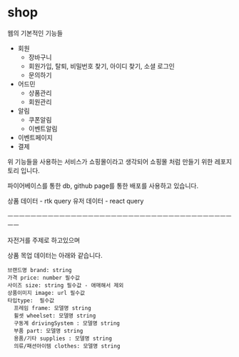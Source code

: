 # shop

웹의 기본적인 기능들
- 회원 
  - 장바구니
  - 회원가입, 탈퇴, 비밀번호 찾기, 아이디 찾기, 소셜 로그인
  - 문의하기
- 어드민 
  - 상품관리
  - 회원관리
- 알림 
  - 쿠폰알림
  - 이벤트알림
- 이벤트페이지
- 결제

위 기능들을 사용하는 서비스가 쇼핑몰이라고 생각되어
쇼핑몰 처럼 만들기 위한 레포지토리 입니다. 

파이어베이스를 통한 db, github page를 통한 배포를 사용하고 있습니다.

상품 데이터 - rtk query 
유저 데이터 - react query 

ㅡㅡㅡㅡㅡㅡㅡㅡㅡㅡㅡㅡㅡㅡㅡㅡㅡㅡㅡㅡㅡㅡㅡㅡㅡㅡㅡㅡㅡㅡㅡㅡㅡㅡㅡㅡㅡㅡㅡㅡㅡ

자전거를 주제로 하고있으며

상품 목업 데이터는 아래와 같습니다.
```
브랜드명 brand: string
가격 price: number 필수값
사이즈 size: string 필수값 - 애매해서 제외
상품이미지 image: url 필수값
타입type:  필수값
  프레임 frame: 모델명 string
  휠셋 wheelset: 모델명 string
  구동계 drivingSystem : 모델명 string
  부품 part: 모델명 string
  용품/기타 supplies : 모델명 string
  의류/패션아이템 clothes: 모델명 string
```
  
